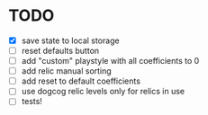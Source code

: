 # TODO

- [x] save state to local storage
- [ ] reset defaults button
- [ ] add "custom" playstyle with all coefficients to 0
- [ ] add relic manual sorting
- [ ] add reset to default coefficients
- [ ] use dogcog relic levels only for relics in use
- [ ] tests!
